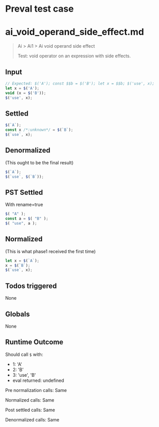 # Preval test case

# ai_void_operand_side_effect.md

> Ai > Ai1 > Ai void operand side effect
>
> Test: void operator on an expression with side effects.

## Input

`````js filename=intro
// Expected: $('A'); const $$b = $('B'); let x = $$b; $('use', x);
let x = $('A');
void (x = $('B'));
$('use', x);
`````


## Settled


`````js filename=intro
$(`A`);
const x /*:unknown*/ = $(`B`);
$(`use`, x);
`````


## Denormalized
(This ought to be the final result)

`````js filename=intro
$(`A`);
$(`use`, $(`B`));
`````


## PST Settled
With rename=true

`````js filename=intro
$( "A" );
const a = $( "B" );
$( "use", a );
`````


## Normalized
(This is what phase1 received the first time)

`````js filename=intro
let x = $(`A`);
x = $(`B`);
$(`use`, x);
`````


## Todos triggered


None


## Globals


None


## Runtime Outcome


Should call `$` with:
 - 1: 'A'
 - 2: 'B'
 - 3: 'use', 'B'
 - eval returned: undefined

Pre normalization calls: Same

Normalized calls: Same

Post settled calls: Same

Denormalized calls: Same
